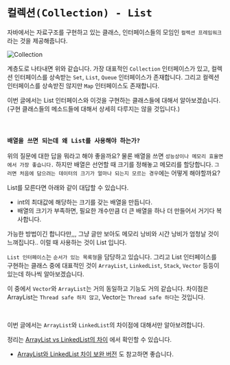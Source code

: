 # `컬렉션(Collection) - List`

자바에서는 자료구조를 구현하고 있는 클래스, 인터페이스들의 모임인 `컬렉션 프레임워크` 라는 것을 제공해줍니다. 

![Collection](https://blog.kakaocdn.net/dn/5x8kY/btqFkI7RILS/tQFVC0vhg8CS4eIzorgeAk/img.png)

계층도로 나타내면 위와 같습니다. 가장 대표적인 `Collection` 인터페이스가 있고, 컬렉션 인터페이스를 상속받는 `Set`, `List`, `Queue` 인터페이스가 존재합니다. 
그리고 컬렉션 인터페이스를 상속받진 않지만 `Map` 인터페이스도 존재합니다. 

이번 글에서는 List 인터페이스와 이것을 구현하는 클래스들에 대해서 알아보겠습니다. (구현 클래스들의 메소드들에 대해서 상세히 다루지는 않을 것입니다.)

<br>

### `배열을 쓰면 되는데 왜 List를 사용해야 하는가?` 

위의 질문에 대한 답을 뭐라고 해야 좋을까요? 물론 배열을 쓰면 `성능상이나 메모리 효율면에서 가장 좋습니다.` 하지만 배열은 선언할 때 크기를 정해놓고 메모리를 할당합니다. 
`그러면 처음에 담으려는 데이터의 크기가 얼마나 되는지 모르는 경우`에는 어떻게 해야할까요?

List를 모른다면 아래와 같이 대답할 수 있습니다.

- int의 최대값에 해당하는 크기를 갖는 배열을 만듭니다.
- 배열의 크기가 부족하면, 필요한 개수만큼 더 큰 배열을 하나 더 만들어서 거기다 복사합니다. 

가능한 방법이긴 합니다만,,, 그냥 글만 보아도 메모리 낭비와 시간 낭비가 엄청날 것이 느껴집니다..
이럴 때 사용하는 것이 List 입니다. 

`List 인터페이스`는 `순서가 있는 목록형`을 담당하고 있습니다. 그리고 List 인터페이스를 구현하는 클래스 중에 대표적인 것이 `ArrayList`, `LinkedList`, `Stack`, `Vector` 등등이 있는데 하나씩 알아보겠습니다. 

이 중에서 `Vector`와 `ArrayList`는 거의 동일하고 기능도 거의 같습니다. 차이점은 ArrayList는 `Thread safe 하지 않고`, Vector는 `Thread safe 하다`는 것입니다.

<br>

이번 글에서는 `ArrayList`와 `LinkedList`의 차이점에 대해서만 알아보려합니다. 

정리는 [ArrayList vs LinkedList의 차이](https://devlog-wjdrbs96.tistory.com/64?category=882228) 에서 확인할 수 있습니다. 

- [ArrayList와 LinkedList 차이 보완 버전](https://github.com/wjdrbs96/Today-I-Learn/blob/master/Java/Collection/ArrayList%20vs%20LinkedList.md) 도 참고하면 좋습니다.